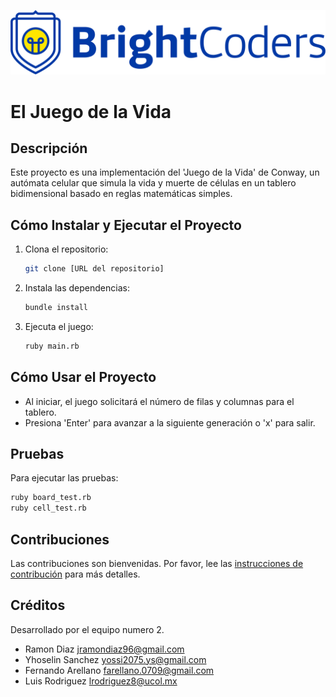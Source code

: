 ![BrightCoders Logo](img/logo.png)

# El Juego de la Vida
## Descripción
Este proyecto es una implementación del 'Juego de la Vida' de Conway, un autómata celular que simula la vida y muerte de células en un tablero bidimensional basado en reglas matemáticas simples.
## Cómo Instalar y Ejecutar el Proyecto
1. Clona el repositorio:
   ```bash
   git clone [URL del repositorio]
   ```
2. Instala las dependencias:
   ```bash
   bundle install
   ```
3. Ejecuta el juego:
   ```bash
   ruby main.rb
   ```
## Cómo Usar el Proyecto
- Al iniciar, el juego solicitará el número de filas y columnas para el tablero.
- Presiona 'Enter' para avanzar a la siguiente generación o 'x' para salir.
## Pruebas
Para ejecutar las pruebas:
```bash
ruby board_test.rb
ruby cell_test.rb
```
## Contribuciones
Las contribuciones son bienvenidas. Por favor, lee las [instrucciones de contribución](./instructions.md) para más detalles.
## Créditos
Desarrollado por el equipo numero 2.
- Ramon Diaz <jramondiaz96@gmail.com>
- Yhoselin Sanchez <yossi2075.ys@gmail.com>
- Fernando Arellano <farellano.0709@gmail.com>
- Luis Rodriguez <lrodriguez8@ucol.mx>